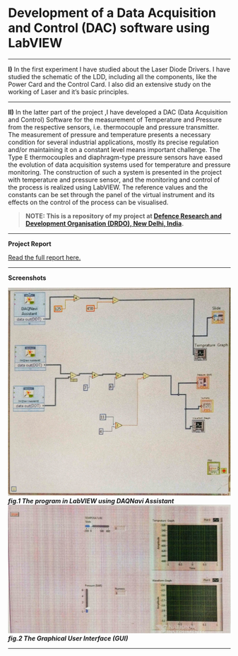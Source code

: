 # Development of a Data Acquisition and Control (DAC) software using LabVIEW
****
**I)** In the first experiment I have studied about the Laser Diode Drivers. I have studied the schematic of the LDD, including all the components, like the Power Card and the Control Card. I also did an extensive study on the working of Laser and it’s basic principles. 
****
**II)** In the latter part of the project ,I have developed a DAC (Data Acquisition and Control) Software for the measurement of Temperature and Pressure from the respective sensors, i.e. thermocouple and pressure transmitter. The measurement of pressure and temperature presents a necessary condition for several industrial applications, mostly its precise regulation and/or maintaining it on a constant level means important challenge. The Type E thermocouples and diaphragm-type pressure sensors have eased the evolution of data acquisition systems used for temperature and pressure monitoring. The construction of such a system is presented in the project with temperature and pressure sensor, and the monitoring and control of the process is realized using LabVIEW. The reference values and the constants can be set through the panel of the virtual instrument and its effects on the control of the process can be visualised.
> **NOTE: This is a repository of my project at [Defence Research and Development Organisation (DRDO), New Delhi, India](https://drdo.gov.in/).**
****
**Project Report**

[Read the full report here.](https://github.com/championquizzer/dac-software/blob/master/git-project-report.pdf)
****
**Screenshots**

![](https://github.com/championquizzer/dac-software/blob/master/1564150600479-01.jpeg)
***fig.1 The program in LabVIEW using DAQNavi Assistant***
![](https://github.com/championquizzer/dac-software/blob/master/1564150767426-01.jpeg)
***fig.2 The Graphical User Interface (GUI)***
****

